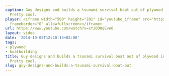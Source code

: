 ```yaml
---
caption: Guy designs and builds a tsunami survival boat out of plywood in his backyard.
  Pretty cool.
player: <iframe width="500" height="281" id="youtube_iframe" src="https://www.youtube.com/embed/xYiOO0qEve0?feature=oembed&amp;enablejsapi=1&amp;origin=https://safe.txmblr.com&amp;wmode=opaque"
  frameborder="0" allowfullscreen></iframe>
url: https://www.youtube.com/watch?v=xYiOO0qEve0
layout: video
date: '2014-10-05T12:20:15+02:00'
tags:
- plywood
- boatbuilding
title: Guy designs and builds a tsunami survival boat out of plywood in his backyard.
  Pretty cool.
slug: guy-designs-and-builds-a-tsunami-survival-boat-out
---
```

